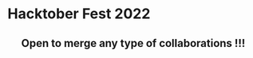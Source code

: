 # Hacktober Fest 2022

<h2 align="center"><b> Open to merge any type of collaborations !!! </b><h2>

